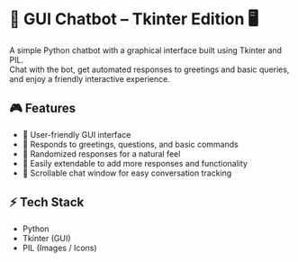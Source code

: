 # 🤖 GUI Chatbot – Tkinter Edition 🖥️

A simple Python chatbot with a graphical interface built using Tkinter and PIL.  
Chat with the bot, get automated responses to greetings and basic queries, and enjoy a friendly interactive experience.

## 🎮 Features
- 💬 User-friendly GUI interface
- 🤖 Responds to greetings, questions, and basic commands
- 🎲 Randomized responses for a natural feel
- 📝 Easily extendable to add more responses and functionality
- 🔄 Scrollable chat window for easy conversation tracking

## ⚡ Tech Stack
- Python
- Tkinter (GUI)
- PIL (Images / Icons)
